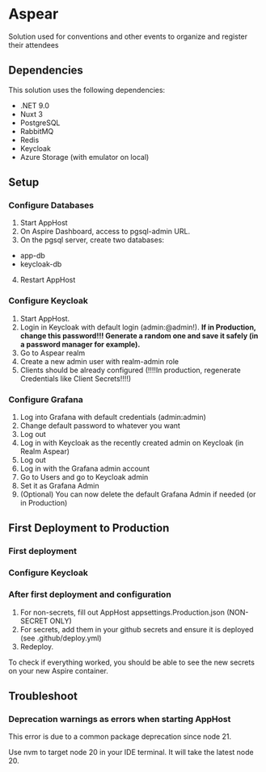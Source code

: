 ﻿# Aspear

Solution used for conventions and other events to organize and register their attendees

## Dependencies
This solution uses the following dependencies:
- .NET 9.0
- Nuxt 3
- PostgreSQL 
- RabbitMQ
- Redis
- Keycloak
- Azure Storage (with emulator on local)

## Setup
### Configure Databases
1. Start AppHost
2. On Aspire Dashboard, access to pgsql-admin URL.
3. On the pgsql server, create two databases:
- app-db
- keycloak-db
4. Restart AppHost

### Configure Keycloak
1. Start AppHost.
2. Login in Keycloak with default login (admin:@admin!). **If in Production, change this password!!! Generate a random one and save it safely (in a password manager for example).**
3. Go to Aspear realm
4. Create a new admin user with realm-admin role
5. Clients should be already configured (!!!!In production, regenerate Credentials like Client Secrets!!!!)

### Configure Grafana
1. Log into Grafana with default credentials (admin:admin)
2. Change default password to whatever you want
3. Log out
4. Log in with Keycloak as the recently created admin on Keycloak (in Realm Aspear)
5. Log out
6. Log in with the Grafana admin account
7. Go to Users and go to Keycloak admin
8. Set it as Grafana Admin
9. (Optional) You can now delete the default Grafana Admin if needed (or in Production)

## First Deployment to Production
### First deployment

### Configure Keycloak

### After first deployment and configuration
1. For non-secrets, fill out AppHost appsettings.Production.json (NON-SECRET ONLY)
2. For secrets, add them in your github secrets and ensure it is deployed (see .github/deploy.yml)
3. Redeploy. 

To check if everything worked, you should be able to see the new secrets on your new Aspire container.

## Troubleshoot
### Deprecation warnings as errors when starting AppHost
This error is due to a common package deprecation since node 21.

Use nvm to target node 20 in your IDE terminal. It will take the latest node 20.
